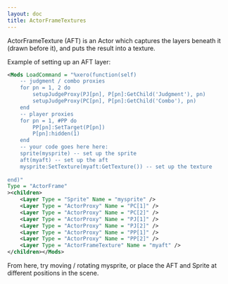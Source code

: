 ```yaml
---
layout: doc
title: ActorFrameTextures
---
```

ActorFrameTexture (AFT) is an Actor which captures the layers beneath it (drawn before it), and puts the result into a texture.

Example of setting up an AFT layer:
```xml
<Mods LoadCommand = "%xero(function(self)
	-- judgment / combo proxies
	for pn = 1, 2 do
		setupJudgeProxy(PJ[pn], P[pn]:GetChild('Judgment'), pn)
		setupJudgeProxy(PC[pn], P[pn]:GetChild('Combo'), pn)
	end
	-- player proxies
	for pn = 1, #PP do
		PP[pn]:SetTarget(P[pn])
		P[pn]:hidden(1)
	end
	-- your code goes here here:
	sprite(mysprite) -- set up the sprite
	aft(myaft) -- set up the aft
	mysprite:SetTexture(myaft:GetTexture()) -- set up the texture
	
end)"
Type = "ActorFrame"
><children>
	<Layer Type = "Sprite" Name = "mysprite" />
	<Layer Type = "ActorProxy" Name = "PC[1]" />
	<Layer Type = "ActorProxy" Name = "PC[2]" />
	<Layer Type = "ActorProxy" Name = "PJ[1]" />
	<Layer Type = "ActorProxy" Name = "PJ[2]" />
	<Layer Type = "ActorProxy" Name = "PP[1]" />
	<Layer Type = "ActorProxy" Name = "PP[2]" />
	<Layer Type = "ActorFrameTexture" Name = "myaft" />
</children></Mods>
```
From here, try moving / rotating mysprite, or place the AFT and Sprite at different positions in the scene.